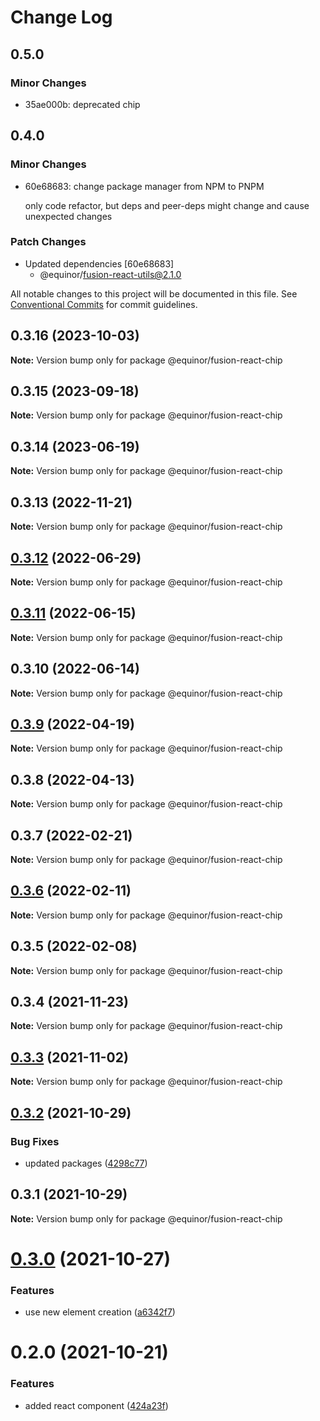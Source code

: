 # Change Log

## 0.5.0

### Minor Changes

- 35ae000b: deprecated chip

## 0.4.0

### Minor Changes

- 60e68683: change package manager from NPM to PNPM

  only code refactor, but deps and peer-deps might change and cause unexpected changes

### Patch Changes

- Updated dependencies [60e68683]
  - @equinor/fusion-react-utils@2.1.0

All notable changes to this project will be documented in this file.
See [Conventional Commits](https://conventionalcommits.org) for commit guidelines.

## 0.3.16 (2023-10-03)

**Note:** Version bump only for package @equinor/fusion-react-chip

## 0.3.15 (2023-09-18)

**Note:** Version bump only for package @equinor/fusion-react-chip

## 0.3.14 (2023-06-19)

**Note:** Version bump only for package @equinor/fusion-react-chip

## 0.3.13 (2022-11-21)

**Note:** Version bump only for package @equinor/fusion-react-chip

## [0.3.12](https://github.com/equinor/fusion-react-components/compare/@equinor/fusion-react-chip@0.3.11...@equinor/fusion-react-chip@0.3.12) (2022-06-29)

**Note:** Version bump only for package @equinor/fusion-react-chip

## [0.3.11](https://github.com/equinor/fusion-react-components/compare/@equinor/fusion-react-chip@0.3.10...@equinor/fusion-react-chip@0.3.11) (2022-06-15)

**Note:** Version bump only for package @equinor/fusion-react-chip

## 0.3.10 (2022-06-14)

**Note:** Version bump only for package @equinor/fusion-react-chip

## [0.3.9](https://github.com/equinor/fusion-react-components/compare/@equinor/fusion-react-chip@0.3.8...@equinor/fusion-react-chip@0.3.9) (2022-04-19)

**Note:** Version bump only for package @equinor/fusion-react-chip

## 0.3.8 (2022-04-13)

**Note:** Version bump only for package @equinor/fusion-react-chip

## 0.3.7 (2022-02-21)

**Note:** Version bump only for package @equinor/fusion-react-chip

## [0.3.6](https://github.com/equinor/fusion-react-components/compare/@equinor/fusion-react-chip@0.3.5...@equinor/fusion-react-chip@0.3.6) (2022-02-11)

**Note:** Version bump only for package @equinor/fusion-react-chip

## 0.3.5 (2022-02-08)

**Note:** Version bump only for package @equinor/fusion-react-chip

## 0.3.4 (2021-11-23)

**Note:** Version bump only for package @equinor/fusion-react-chip

## [0.3.3](https://github.com/equinor/fusion-react-components/compare/@equinor/fusion-react-chip@0.3.2...@equinor/fusion-react-chip@0.3.3) (2021-11-02)

**Note:** Version bump only for package @equinor/fusion-react-chip

## [0.3.2](https://github.com/equinor/fusion-react-components/compare/@equinor/fusion-react-chip@0.3.1...@equinor/fusion-react-chip@0.3.2) (2021-10-29)

### Bug Fixes

- updated packages ([4298c77](https://github.com/equinor/fusion-react-components/commit/4298c778c4c5385398a92d8b71feee3b17ba64c0))

## 0.3.1 (2021-10-29)

**Note:** Version bump only for package @equinor/fusion-react-chip

# [0.3.0](https://github.com/equinor/fusion-react-components/compare/@equinor/fusion-react-chip@0.2.0...@equinor/fusion-react-chip@0.3.0) (2021-10-27)

### Features

- use new element creation ([a6342f7](https://github.com/equinor/fusion-react-components/commit/a6342f70dade964ef4ff173d12f0457178a3a69a))

# 0.2.0 (2021-10-21)

### Features

- added react component ([424a23f](https://github.com/equinor/fusion-react-components/commit/424a23f0f9d5ad8139e1649e818b84893ceed4ee))
